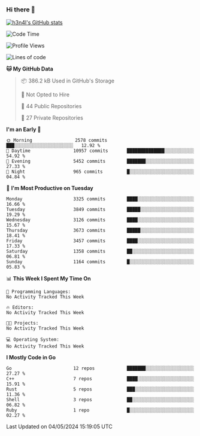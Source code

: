 ### Hi there 👋

[![h3n4l's GitHub stats](https://github-readme-stats.vercel.app/api?username=h3n4l&count_private=true&show_icons=true&theme=radical)](https://github.com/h3n4l/github-readme-stats)

<!--START_SECTION:waka-->
![Code Time](http://img.shields.io/badge/Code%20Time-1%2C866%20hrs%2044%20mins-blue)

![Profile Views](http://img.shields.io/badge/Profile%20Views-0-blue)

![Lines of code](https://img.shields.io/badge/From%20Hello%20World%20I%27ve%20Written-7.6%20million%20lines%20of%20code-blue)

**🐱 My GitHub Data** 

> 📦 386.2 kB Used in GitHub's Storage 
 > 
> 🚫 Not Opted to Hire
 > 
> 📜 44 Public Repositories 
 > 
> 🔑 27 Private Repositories 
 > 
**I'm an Early 🐤** 

```text
🌞 Morning                2578 commits        ███░░░░░░░░░░░░░░░░░░░░░░   12.92 % 
🌆 Daytime                10957 commits       ██████████████░░░░░░░░░░░   54.92 % 
🌃 Evening                5452 commits        ███████░░░░░░░░░░░░░░░░░░   27.33 % 
🌙 Night                  965 commits         █░░░░░░░░░░░░░░░░░░░░░░░░   04.84 % 
```
📅 **I'm Most Productive on Tuesday** 

```text
Monday                   3325 commits        ████░░░░░░░░░░░░░░░░░░░░░   16.66 % 
Tuesday                  3849 commits        █████░░░░░░░░░░░░░░░░░░░░   19.29 % 
Wednesday                3126 commits        ████░░░░░░░░░░░░░░░░░░░░░   15.67 % 
Thursday                 3673 commits        █████░░░░░░░░░░░░░░░░░░░░   18.41 % 
Friday                   3457 commits        ████░░░░░░░░░░░░░░░░░░░░░   17.33 % 
Saturday                 1358 commits        ██░░░░░░░░░░░░░░░░░░░░░░░   06.81 % 
Sunday                   1164 commits        █░░░░░░░░░░░░░░░░░░░░░░░░   05.83 % 
```


📊 **This Week I Spent My Time On** 

```text
💬 Programming Languages: 
No Activity Tracked This Week

🔥 Editors: 
No Activity Tracked This Week

🐱‍💻 Projects: 
No Activity Tracked This Week

💻 Operating System: 
No Activity Tracked This Week
```

**I Mostly Code in Go** 

```text
Go                       12 repos            ███████░░░░░░░░░░░░░░░░░░   27.27 % 
C++                      7 repos             ████░░░░░░░░░░░░░░░░░░░░░   15.91 % 
Rust                     5 repos             ███░░░░░░░░░░░░░░░░░░░░░░   11.36 % 
Shell                    3 repos             ██░░░░░░░░░░░░░░░░░░░░░░░   06.82 % 
Ruby                     1 repo              █░░░░░░░░░░░░░░░░░░░░░░░░   02.27 % 
```




 Last Updated on 04/05/2024 15:19:05 UTC
<!--END_SECTION:waka-->

